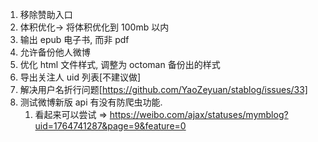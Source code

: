 1.  移除赞助入口
2.  体积优化-> 将体积优化到 100mb 以内
3.  输出 epub 电子书, 而非 pdf
4.  允许备份他人微博
5.  优化 html 文件样式, 调整为 octoman 备份出的样式
6.  导出关注人 uid 列表[不建议做]
7.  解决用户名折行问题[https://github.com/YaoZeyuan/stablog/issues/33]
8.  测试微博新版 api 有没有防爬虫功能.
    1.  看起来可以尝试 => https://weibo.com/ajax/statuses/mymblog?uid=1764741287&page=9&feature=0
